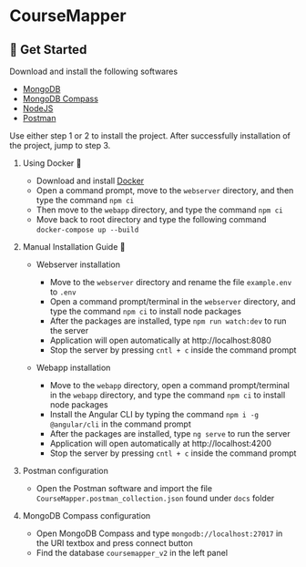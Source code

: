 # CourseMapper

## 🚀 Get Started

Download and install the following softwares

- [MongoDB](https://www.mongodb.com/try/download/community)
- [MongoDB Compass](https://www.mongodb.com/try/download/compass)
- [NodeJS](https://nodejs.org/en/)
- [Postman](https://www.postman.com/downloads/)

Use either step 1 or 2 to install the project. After successfully installation of the project, jump to step 3.

1. Using Docker 🐳

    - Download and install [Docker](https://www.docker.com/products/docker-desktop)
    - Open a command prompt, move to the `webserver` directory, and then type the command `npm ci`
    - Then move to the `webapp` directory, and type the command `npm ci`
    - Move back to root directory and type the following command `docker-compose up --build`

2. Manual Installation Guide 🔨

    - Webserver installation
        - Move to the `webserver` directory and rename the file `example.env` to `.env`
        - Open a command prompt/terminal in the `webserver` directory, and type the command `npm ci` to install node
          packages
        - After the packages are installed, type `npm run watch:dev` to run the server
        - Application will open automatically at http://localhost:8080
        - Stop the server by pressing `cntl + c` inside the command prompt

    - Webapp installation
        - Move to the `webapp` directory, open a command prompt/terminal in the `webapp` directory, and type the
          command `npm ci` to install node
          packages
        - Install the Angular CLI by typing the command `npm i -g @angular/cli` in the command prompt
        - After the packages are installed, type `ng serve` to run the server
        - Application will open automatically at http://localhost:4200
        - Stop the server by pressing `cntl + c` inside the command prompt

3. Postman configuration

    - Open the Postman software and import the file `CourseMapper.postman_collection.json` found under `docs` folder

4. MongoDB Compass configuration

    - Open MongoDB Compass and type `mongodb://localhost:27017` in the URI textbox and press connect button
    - Find the database `coursemapper_v2` in the left panel


